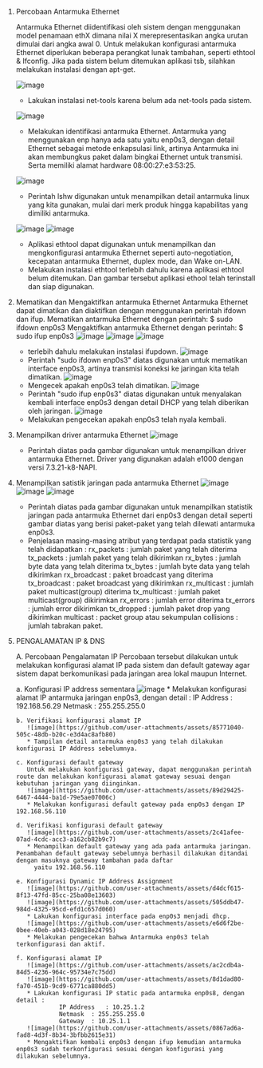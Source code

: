 1.  Percobaan Antarmuka Ethernet

    Antarmuka Ethernet diidentifikasi oleh sistem dengan menggunakan model penamaan ethX dimana nilai X merepresentasikan angka urutan dimulai dari angka awal 0. Untuk melakukan konfigurasi
    antarmuka Ethernet diperlukan beberapa perangkat lunak tambahan, seperti ethtool & Ifconfig. Jika pada sistem belum ditemukan aplikasi tsb, silahkan melakukan instalasi dengan apt-get.
    
    ![image](https://github.com/user-attachments/assets/67e6df51-8b74-4c47-9cba-cd3ed05da7d3)
    * Lakukan instalasi net-tools karena belum ada net-tools pada sistem.

    ![image](https://github.com/user-attachments/assets/a8d58d65-8c2b-4c2f-9dd9-41a06a5964da)
    * Melakukan identifikasi	antarmuka	Ethernet.	Antarmuka yang menggunakan enp hanya ada satu yaitu enp0s3, dengan detail Ethernet sebagai metode enkapsulasi link, artinya 
      Antarmuka ini akan membungkus paket dalam bingkai Ethernet untuk transmisi. Serta memiliki alamat hardware 08:00:27:e3:53:25.

    ![image](https://github.com/user-attachments/assets/3845df37-4927-4c04-9a62-493f64eb57c0)
    * Perintah lshw digunakan untuk menampilkan detail antarmuka linux yang kita gunakan, mulai dari merk produk hingga kapabilitas yang dimiliki antarmuka.

    ![image](https://github.com/user-attachments/assets/a5ff6458-529d-49f9-b1bc-eb0aff1813fb)
    ![image](https://github.com/user-attachments/assets/fbddaa7a-b41f-4f09-8808-8e152abe67c5)
    * Aplikasi ethtool dapat digunakan untuk menampilkan dan mengkonfigurasi antarmuka Ethernet seperti auto-negotiation, kecepatan antarmuka Ethernet, duplex mode, dan Wake on-LAN.
    * Melakukan instalasi ethtool terlebih dahulu karena aplikasi ethtool belum ditemukan. Dan gambar tersebut aplikasi ethool telah terinstall dan siap digunakan.

2. Mematikan dan Mengaktifkan antarmuka Ethernet
   Antarmuka Ethernet dapat dimatikan dan diaktifkan dengan menggunakan perintah ifdown dan ifup.
        Mematikan antarmuka Ethernet dengan perintah:
            $ sudo ifdown enp0s3
        Mengaktifkan antarmuka Ethernet dengan perintah:
            $ sudo ifup enp0s3
   ![image](https://github.com/user-attachments/assets/e9dafaec-7bd2-4382-a9ef-9e24e21d191e)
   ![image](https://github.com/user-attachments/assets/0df34240-abc9-4080-a1c0-5076028d0712)
   ![image](https://github.com/user-attachments/assets/7218e732-f8de-4610-a351-c264b6cbe1ba)
   * terlebih dahulu melakukan instalasi ifupdown.
   ![image](https://github.com/user-attachments/assets/d670311b-f0e8-47c3-9b6b-ece9046d1c57)
   * Perintah "sudo ifdown enp0s3" diatas digunakan untuk mematikan interface enp0s3, artinya transmisi koneksi ke jaringan kita telah dimatikan.
   ![image](https://github.com/user-attachments/assets/620317b5-db50-425b-b699-793d6a1d7760)
   * Mengecek apakah enp0s3 telah dimatikan.
   ![image](https://github.com/user-attachments/assets/dc48bbac-dfb6-46d7-863c-d6ead5f836a9)
   * Perintah "sudo ifup enp0s3" diatas digunakan untuk menyalakan kembali interface enp0s3 dengan detail DHCP yang telah diberikan oleh jaringan.
   ![image](https://github.com/user-attachments/assets/8e22d70b-9daf-4e24-bec5-c75d3666d2b2)
   * Melakukan pengecekan apakah enp0s3 telah nyala kembali.

3. Menampilkan driver antarmuka Ethernet
   ![image](https://github.com/user-attachments/assets/cb4c916d-aa66-4f16-b76d-85519cc33603)
   * Perintah diatas pada gambar digunakan untuk menampilkan driver antarmuka Ethernet. Driver yang digunakan adalah e1000 dengan versi 7.3.21-k8-NAPI.
     
4. Menampilkan satistik jaringan pada antarmuka Ethernet
   ![image](https://github.com/user-attachments/assets/701ac7c0-2f0e-40e5-8d93-abc00fc2f3c5)
   ![image](https://github.com/user-attachments/assets/cbe47e62-1948-484a-b165-dbc7a0f654be)
   ![image](https://github.com/user-attachments/assets/30b480b3-cf2e-4ab6-a36f-cafe6aa240bf)
   * Perintah diatas pada gambar digunakan untuk menampilkan statistik jaringan pada antarmuka Ethernet dari enp0s3 dengan detail seperti gambar diatas yang berisi paket-paket yang telah 
     dilewati antarmuka enp0s3.
   * Penjelasan  masing-masing atribut yang terdapat pada statistik yang telah didapatkan :
        rx_packets	: jumlah paket yang telah diterima
        tx_packets	: jumlah paket yang telah dikirimkan
        rx_bytes	: jumlah byte data yang telah diterima
        tx_bytes	: jumlah byte data yang telah dikirimkan
        rx_broadcast	: paket broadcast yang diterima
        tx_broadcast	: paket broadcast yang dikirimkan
        rx_multicast	: jumlah paket multicast(group) diterima
         tx_multicast	: jumlah paket multicast(group) dikirimkan
         rx_errors	: jumlah error diterima
         tx_errors	: jumlah error dikirimkan
         tx_dropped	: jumlah paket drop yang dikirimkan
         multicast	: packet group atau sekumpulan
         collisions	: jumlah tabrakan paket.

5. PENGALAMATAN IP & DNS
   
   A. Percobaan Pengalamatan IP
      Percobaan tersebut dilakukan untuk melakukan konfigurasi alamat IP pada sistem dan default gateway agar sistem dapat berkomunikasi pada jaringan area lokal maupun Internet.
   
      a. Konfigurasi IP address sementara
         ![image](https://github.com/user-attachments/assets/cd6a4b41-54f7-40d7-9c06-8220ab221110)
         * Melakukan konfigurasi alamat IP antarmuka jaringan enp0s3, dengan detail :
            IP Address	: 192.168.56.29
            Netmask	    : 255.255.255.0
   
       b. Verifikasi konfigurasi alamat IP
          ![image](https://github.com/user-attachments/assets/85771040-505c-48db-b20c-e3d4ac8afb80)
          * Tampilan detail antarmuka enp0s3 yang telah dilakukan konfigurasi IP Address sebelumnya.
   
       c. Konfigurasi default gateway
          Untuk melakukan konfigurasi gateway, dapat menggunakan perintah route dan melakukan konfigurasi alamat gateway sesuai dengan kebutuhan jaringan yang diinginkan.
          ![image](https://github.com/user-attachments/assets/89d29425-6467-4444-ba1d-79e5ae07006c)
          * Melakukan konfigurasi default gateway pada enp0s3 dengan IP 192.168.56.110
   
       d. Verifikasi konfigurasi default gateway
          ![image](https://github.com/user-attachments/assets/2c41afee-07ad-4cdc-acc3-a162cb82b9c7)
          * Menampilkan default gateway yang ada pada antarmuka jaringan. Penambahan default gateway sebelumnya berhasil dilakukan ditandai dengan masuknya gateway tambahan pada daftar 
            yaitu 192.168.56.110
   
       e. Konfigurasi Dynamic IP Address Assignment
          ![image](https://github.com/user-attachments/assets/d4dcf615-8f13-47fd-85cc-25ba08e13603)
          ![image](https://github.com/user-attachments/assets/505ddb47-984d-4325-95cd-efd1c657d060)
          * Lakukan konfigurasi interface pada enp0s3 menjadi dhcp.
          ![image](https://github.com/user-attachments/assets/e6d6f2be-0bee-40eb-a043-028d18e24795)
          * Melakukan pengecekan bahwa Antarmuka enp0s3 telah terkonfigurasi dan aktif.
   
       f. Konfigurasi alamat IP 
          ![image](https://github.com/user-attachments/assets/ac2cdb4a-84d5-4236-964c-95734e7c75dd)
          ![image](https://github.com/user-attachments/assets/8d1dad80-fa70-451b-9cd9-6771ca880dd5)
          * Lakukan konfigurasi IP static pada antarmuka enp0s8, dengan detail :
                   IP Address	: 10.25.1.2
                   Netmask	: 255.255.255.0
                   Gateway	: 10.25.1.1
          ![image](https://github.com/user-attachments/assets/0867ad6a-fad8-4d3f-8b34-3bfbb2615e31)
          * Mengaktifkan kembali enp0s3 dengan ifup kemudian antarmuka enp0s3 sudah terkonfigurasi sesuai dengan konfigurasi yang dilakukan sebelumnya. 

   













      


    

      
